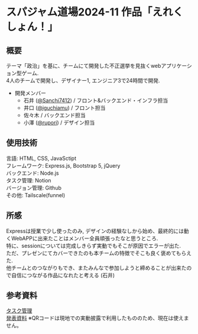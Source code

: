 # スパジャム道場2024-11 作品「えれくしょん！」
## 概要
テーマ「政治」を基に、チームにて開発した不正選挙を見抜くwebアプリケーション型ゲーム.  
4人のチームで開発し、デザイナー1, エンジニア3で24時間で開発.
- 開発メンバー
  - 石井 ([@Sanchi7412](https://github.com/Sanchi7412)) / フロント&バックエンド・インフラ担当
  - 井口 ([@iguchiamu](https://github.com/iguchiamu)) / フロント担当
  - 佐々木 / バックエンド担当
  - 小澤 ([@rupori](https://github.com/rupori)) / デザイン担当  

## 使用技術
言語: HTML, CSS, JavaSctipt  
フレームワーク: Express.js, Bootstrap 5, jQuery  
バックエンド: Node.js  
タスク管理: Notion  
バージョン管理: Github  
その他: Tailscale(funnel)  

## 所感
Expressは授業で少し使ったのみ, デザインの経験なしから始め、最終的には動くWebAPPに出来たことはメンバー全員頑張ったなと思うところ.  
特に、sessionについては完成しきらず実動でもそこが原因でエラーが出た.  
ただ、プレゼンにてカバーできたのも本チームの特徴でそこも良く褒めてもらえた.  
他チームとのつながりもでき、またみんなで参加しようと締めることが出来たので自信につながる作品になれたと考える (石井)

## 参考資料
[タスク管理](https://far-aletopelta-36b.notion.site/1322297b619f80279516e19267584164?v=1322297b619f805b9d67000c91e4c11e)  
[発表資料](https://drive.google.com/file/d/14Mpn-lts1gpgA7tzkqKeoWaMU-j91WbD/view?usp=drive_link)
※QRコードは現地での実動披露で利用したもののため、現在は使えません。
